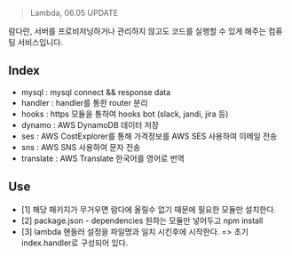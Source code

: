 > Lambda, 06.05 UPDATE

람다란, 서버를 프로비저닝하거나 관리하지 않고도 코드를 실행할 수 있게 해주는 컴퓨팅 서비스입니다.

Index
--------

* mysql : mysql connect && response data
* handler : handler를 통한 router 분리
* hooks : https 모듈을 통하여 hooks bot (slack, jandi, jira 등)
* dynamo : AWS DynamoDB 데이터 저장
* ses : AWS CostExplorer를 통해 가격정보를 AWS SES 사용하여 이메일 전송
* sns : AWS SNS 사용하여 문자 전송
* translate : AWS Translate 한국어를 영어로 번역 

Use
--------

* [1] 해당 패키지가 무거우면 람다에 올릴수 없기 때문에 필요한 모듈만 설치한다.
* [2] package.json - dependencies 원하는 모듈만 넣어두고 npm install
* [3] lambda 핸들러 설정을 파일명과 일치 시킨후에 시작한다. => 초기 index.handler로 구성되어 있다.
